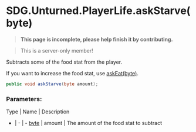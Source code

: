 # SDG.Unturned.PlayerLife.askStarve(byte)

<blockquote><p><b>This page is incomplete, please help finish it by contributing.<p></b></blockquote>

> This is a server-only member!

Subtracts some of the food stat from the player.

If you want to increase the food stat, use [askEat(byte)](scripting/sdg/unturned/playerlife/askeat).

```csharp
public void askStarve(byte amount);
```

### Parameters:

Type | Name | Description
- | - | -
[byte](https://docs.microsoft.com/en-us/dotnet/api/system.byte?view=netframework-3.5) | amount | The amount of the food stat to subtract